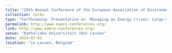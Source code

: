 ```yaml
---
title: "29th Annual Conference of the European Association of Environmental and Resource Economists (EAERE) 2024"
collection: talks
type: "Forthcoming: Presentation on 'Managing an Energy Crises: Large-Scale Evidence of Residential Natural Gas Savings Through Financial Rewards'"
permalink: http://www.eaere-conferences.org/
link: http://www.eaere-conferences.org/
venue: "Katholieke Universiteit (KU) Leuven"
date: 2024-07-01
location: "in Leuven, Belgium"
---
```

